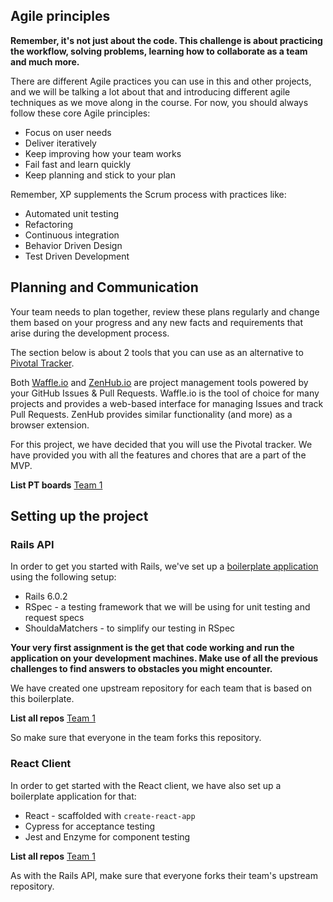 ## Agile principles

**Remember, it's not just about the code. This challenge is about practicing the workflow, solving problems, learning how to collaborate as a team and much more.**

There are different Agile practices you can use in this and other projects, and we will be talking a lot about that and introducing different agile techniques as we move along in the course. For now, you should always follow these core Agile principles:

* Focus on user needs
* Deliver iteratively
* Keep improving how your team works
* Fail fast and learn quickly
* Keep planning and stick to your plan

Remember, XP supplements the Scrum process with practices like:

* Automated unit testing
* Refactoring
* Continuous integration
* Behavior Driven Design
* Test Driven Development


## Planning and Communication

Your team needs to plan together, review these plans regularly and change them based on your progress and any new facts and requirements that arise during the development process. 

The section below is about 2 tools that you can use as an alternative to [Pivotal Tracker](https://www.pivotaltracker.com/). 

Both [Waffle.io](https://waffle.io/) and [ZenHub.io](https://www.zenhub.io/) are project management tools powered by your GitHub Issues & Pull Requests. Waffle.io is the tool of choice for many projects and provides a web-based interface for managing Issues and track Pull Requests. ZenHub provides similar functionality (and more) as a browser extension. 

For this project, we have decided that you will use the Pivotal tracker. We have provided you with all the features and chores that are a part of the MVP.

**List PT boards**
[Team 1]()

## Setting up the project
### Rails API

In order to get you started with Rails, we've set up a [boilerplate application](https://github.com/CraftAcademy/boilerplate) using the following setup:

* Rails 6.0.2
* RSpec - a testing framework that we will be using for unit testing and request specs
* ShouldaMatchers - to simplify our testing in RSpec

**Your very first assignment is the get that code working and run the application on your development machines. Make use of all the previous challenges to find answers to obstacles you might encounter.**

We have created one upstream repository for each team that is based on this boilerplate.

**List all repos**
[Team 1]()

So make sure that everyone in the team forks this repository.

### React Client

In order to get started with the React client, we have also set up a boilerplate application for that:

* React - scaffolded with `create-react-app`
* Cypress for acceptance testing
* Jest and Enzyme for component testing

**List all repos**
[Team 1]()

As with the Rails API, make sure that everyone forks their team's upstream repository.
